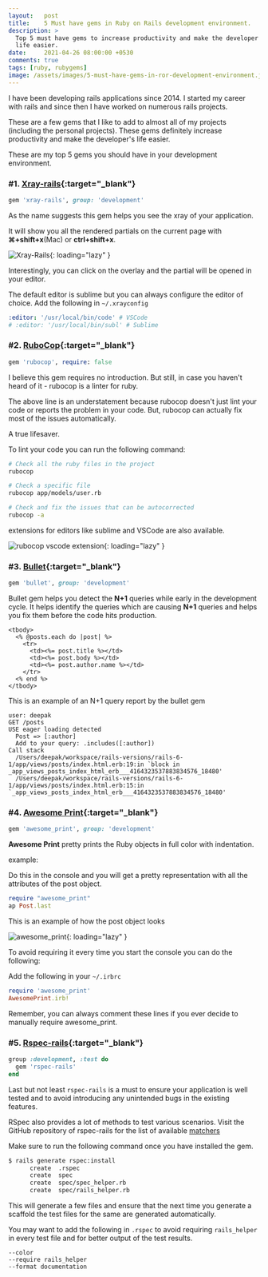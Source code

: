 ```yaml
---
layout:   post
title:    5 Must have gems in Ruby on Rails development environment.
description: >
  Top 5 must have gems to increase productivity and make the developer's
  life easier.
date:     2021-04-26 08:00:00 +0530
comments: true
tags: [ruby, rubygems]
image: /assets/images/5-must-have-gems-in-ror-development-environment.jpg
---
```


I have been developing rails applications since 2014.
I started my career with rails and since then I have worked on numerous
rails projects.

These are a few gems that I like to add to almost all of my projects
(including the personal projects).
These gems definitely increase productivity and make the developer's
life easier.

These are my top 5 gems you should have in your development environment.

<!--more-->

### #1. [Xray-rails](https://github.com/brentd/xray-rails){:target="_blank"}

```ruby
gem 'xray-rails', group: 'development'
```

As the name suggests this gem helps you see the xray of your application.

It will show you all the rendered partials on the current page with **⌘+shift+x**(Mac) or **ctrl+shift+x**.

![Xray-Rails]({{site.baseurl}}/assets/images/posts/xray-rails.png){: loading="lazy" }

Interestingly, you can click on the overlay and the partial will be opened in your editor.

The default editor is sublime but you can always configure the editor of choice.
Add the following in `~/.xrayconfig`

```yaml
:editor: '/usr/local/bin/code' # VSCode
# :editor: '/usr/local/bin/subl' # Sublime
```

### #2. [RuboCop](https://github.com/rubocop/rubocop){:target="_blank"}

```ruby
gem 'rubocop', require: false
```

I believe this gem requires no introduction. But still, in case you haven't heard of it - rubocop is a linter for ruby.

The above line is an understatement because rubocop doesn't just lint your code
or reports the problem in your code.
But, rubocop can actually fix most of the issues automatically.

A true lifesaver.

To lint your code you can run the following command:

```bash
# Check all the ruby files in the project
rubocop

# Check a specific file
rubocop app/models/user.rb

# Check and fix the issues that can be autocorrected
rubocop -a
```

extensions for editors like sublime and VSCode are also available.

![rubocop vscode extension]({{site.baseurl}}/assets/images/posts/rubocop.png){: loading="lazy" }

### #3. [Bullet](https://github.com/flyerhzm/bullet){:target="_blank"}

```ruby
gem 'bullet', group: 'development'
```

Bullet gem helps you detect the **N+1** queries while early in the development cycle.
It helps identify the queries which are causing **N+1** queries and helps you fix them before the code hits production.

```erb
<tbody>
  <% @posts.each do |post| %>
    <tr>
      <td><%= post.title %></td>
      <td><%= post.body %></td>
      <td><%= post.author.name %></td>
    </tr>
  <% end %>
</tbody>
```

This is an example of an N+1 query report by the bullet gem

```log
user: deepak
GET /posts
USE eager loading detected
  Post => [:author]
  Add to your query: .includes([:author])
Call stack
  /Users/deepak/workspace/rails-versions/rails-6-1/app/views/posts/index.html.erb:19:in `block in _app_views_posts_index_html_erb___4164323537883834576_18480'
  /Users/deepak/workspace/rails-versions/rails-6-1/app/views/posts/index.html.erb:15:in `_app_views_posts_index_html_erb___4164323537883834576_18480'
```

### #4. [Awesome Print](https://github.com/awesome-print/awesome_print){:target="_blank"}


```ruby
gem 'awesome_print', group: 'development'
```

**Awesome Print** pretty prints the Ruby objects in full color with indentation.

example:

Do this in the console and you will get a pretty representation with all the attributes of the post object.

```ruby
require "awesome_print"
ap Post.last
```

This is an example of how the post object looks

![awesome_print]({{site.baseurl}}/assets/images/posts/awesome_print.png){: loading="lazy" }

To avoid requiring it every time you start the console you can do the following:

Add the following in your `~/.irbrc`

```ruby
require 'awesome_print'
AwesomePrint.irb!
```

Remember, you can always comment these lines if you ever decide to manually
require awesome_print.

### #5. [Rspec-rails](https://github.com/rspec/rspec-rails){:target="_blank"}

```ruby
group :development, :test do
  gem 'rspec-rails'
end
```

Last but not least `rspec-rails` is a must to ensure your application is
well tested and to avoid introducing any unintended bugs in the existing features.

RSpec also provides a lot of methods to test various scenarios. Visit the GitHub repository of rspec-rails for the list of available [matchers](https://github.com/rspec/rspec-rails#helpful-rails-matchers)

Make sure to run the following command once you have installed the gem.

```bash
$ rails generate rspec:install
      create  .rspec
      create  spec
      create  spec/spec_helper.rb
      create  spec/rails_helper.rb
```

This will generate a few files and ensure that the next time you generate a
scaffold the test files for the same are generated automatically.

You may want to add the following in `.rspec` to avoid requiring `rails_helper` in every test file and for better output of the test results.

```
--color
--require rails_helper
--format documentation
```
